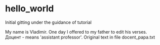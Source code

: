 # hello_world
Initial gitting under the guidance of tutorial

My name is Vladimir. One day I offered to my father to edit his verses.
Доцент - means 'assistant professor'. Original text in file docent_papa.txt
